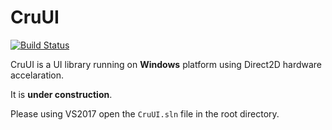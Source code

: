 # CruUI

[![Build Status](https://dev.azure.com/crupest/CruUI/_apis/build/status/crupest.CruUI)](https://dev.azure.com/crupest/CruUI/_build/latest?definitionId=5)

CruUI is a UI library running on **Windows** platform using Direct2D hardware accelaration.

It is **under construction**.

Please using VS2017 open the `CruUI.sln` file in the root directory.
